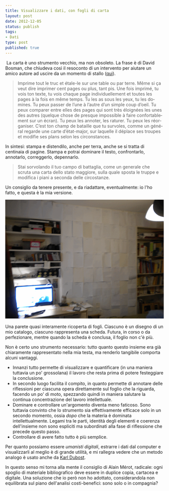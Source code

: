 ```yaml
--- 
title: Visualizzare i dati, con fogli di carta
layout: post
date: 2012-12-05
status: publish
tags: 
- Dati
type: post
published: true
---
```

 La carta è uno strumento vecchio, ma non obsoleto. La frase è di David Bosman, che chiudeva così il resoconto di un intervento per aiutare un amico autore ad uscire da un momento di stallo ([qui][1]).

><span lang="fr">Imprime tout le truc et étale-le sur une table ou par terre. Même si ça veut dire imprimer cent pages ou plus, tant pis. Une fois imprimé, tu vois ton texte, tu vois chaque page individuellement et toutes les pages à la fois en même temps. Tu les as sous les yeux, tu les domines. Tu peux passer de l’une à l’autre d’un simple coup d’oeil. Tu peux comparer entre elles des pages qui sont très éloignées les unes des autres (quelque chose de presque impossible à faire confortablement sur un écran). Tu peux les annoter, les raturer. Tu peux les réorganiser. C’est ton champ de bataille que tu survoles, comme un général regarde une carte d’état-major, sur laquelle il déplace ses troupes et modifie ses plans selon les circonstances.</span>

In sintesi: stampa e distendilo, anche per terra, anche se si tratta di centinaia di pagine. Stampa e potrai dominare il testo, confrontarlo, annotarlo, correggerlo, depennarlo.

>Stai sorvolando il tuo campo di battaglia, come un generale che scruta una carta dello stato maggiore, sulla quale sposta le truppe e modifica i piani a seconda delle circostanze.

Un consiglio da tenere presente, e da riadattare, eventualmente: io l'ho fatto, e questa è la mia versione.

<img title="Sono fogli, sulla parete" src="/immagini/dati-lotto.gif" alt="Una parete ricoperta di fogli">

Una parete quasi interamente ricoperta di fogli. Ciascuno è un disegno di un mio catalogo, ciascuno rappresenta una scheda. Futura, in corso o da perfezionare, mentre quando la scheda è conclusa, il foglio non c'è più.

Non è certo uno strumento necessario: tutto quanto questo insieme era già chiaramente rappresentato nella mia testa, ma renderlo tangibile comporta alcuni vantaggi.

* Innanzi tutto permette di visualizzare e quantificare (in una maniera tuttavia un po' grossolana) il lavoro che resta prima di potere festeggiare la conclusione.
* In secondo luogo facilita il compito, in quanto permette di annotare delle riflessioni per ciascuna opera direttamente sul foglio che la riguarda, facendo un po' di moto, spezzando quindi in maniera salutare la continua concentrazione del lavoro intellettuale.
* Dominare e controllare un'argomento diventa meno faticoso. Sono tuttavia convinto che lo strumento sia effettivamente efficace solo in un secondo momento, ossia *dopo* che la materia è dominata intellettualmente. Legami tra le parti, identità degli elementi e coerenza dell'insieme non sono espliciti ma subordinati alla fase di riflessione che precede questo passo.
* Controllare di avere fatto tutto è più semplice.

Per quanto possiamo essere <i>umanisti digitali</i>, estrarre i dati dal <span lang="en">computer</span> e visualizzarli al meglio è di grande utilità, e mi rallegra vedere che un metodo analogo è usato anche da [<span lang="fr">Karl Dubost</span>][2].

In questo senso mi torna alla mente il consiglio di <span lang="fr">Alain Mérot</span>, radicale: ogni spoglio di materiale bibliografico deve essere in duplice copia, cartacea e digitale. Una soluzione che io però non ho adottato, considerandola non equilibrata sul piano dell'analisi costi-benefici: sono solo o in compagnia?
 

[1]:http://davidbosman.fr/blog/2010/12/08/sortir-dune-impasse/ "Sul suo blog, in francese"
[2]: http://la-grange.net/2012/11/05/todo "Sul suo blog, in francese"